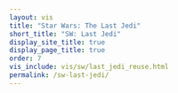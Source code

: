 ```yaml
---
layout: vis
title: "Star Wars: The Last Jedi"
short_title: "SW: Last Jedi"
display_site_title: true
display_page_title: true
order: 7
vis_include: vis/sw/last_jedi_reuse.html
permalink: /sw-last-jedi/
---
```

